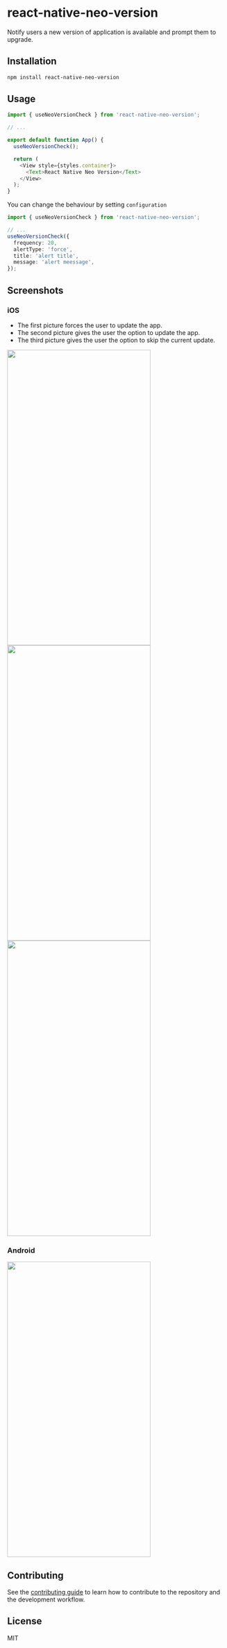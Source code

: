 # react-native-neo-version

Notify users a new version of application is available and prompt them to upgrade.

## Installation

```sh
npm install react-native-neo-version
```

## Usage

```ts
import { useNeoVersionCheck } from 'react-native-neo-version';

// ...

export default function App() {
  useNeoVersionCheck();

  return (
    <View style={styles.container}>
      <Text>React Native Neo Version</Text>
    </View>
  );
}
```

You can change the behaviour by setting `configuration`

```ts
import { useNeoVersionCheck } from 'react-native-neo-version';

// ...
useNeoVersionCheck({
  frequency: 20,
  alertType: 'force',
  title: 'alert title',
  message: 'alert meessage',
});
```

## Screenshots

### iOS
- The first picture forces the user to update the app.
- The second picture gives the user the option to update the app.
- The third picture gives the user the option to skip the current update.

<img src="https://github.com/duguyihou/react-native-neo-version/assets/9347790/787e73fc-905f-4b02-b865-adb8c01bf231" width="330" height="680" />
<img src="https://github.com/duguyihou/react-native-neo-version/assets/9347790/b23e70a9-7cd2-4200-b505-fe753844f433" width="330" height="680" />
<img src="https://github.com/duguyihou/react-native-neo-version/assets/9347790/9bf85b81-a204-418d-835e-341f77d85d2d" width="330" height="680" />

### Android

<img src="https://github.com/duguyihou/react-native-neo-version/assets/9347790/463da71e-8232-4323-8b52-f590b4c34019" width="330" height="680" />



## Contributing

See the [contributing guide](CONTRIBUTING.md) to learn how to contribute to the repository and the development workflow.

## License

MIT

